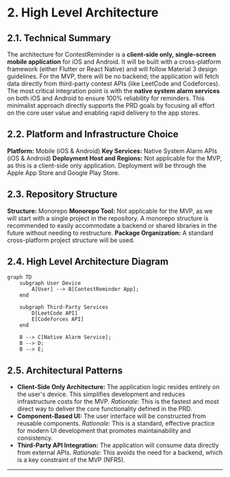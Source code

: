 # 2. High Level Architecture

## 2.1. Technical Summary

The architecture for ContestReminder is a **client-side only, single-screen mobile application** for iOS and Android. It will be built with a cross-platform framework (either Flutter or React Native) and will follow Material 3 design guidelines. For the MVP, there will be no backend; the application will fetch data directly from third-party contest APIs (like LeetCode and Codeforces). The most critical integration point is with the **native system alarm services** on both iOS and Android to ensure 100% reliability for reminders. This minimalist approach directly supports the PRD goals by focusing all effort on the core user value and enabling rapid delivery to the app stores.

## 2.2. Platform and Infrastructure Choice

**Platform:** Mobile (iOS & Android)
**Key Services:** Native System Alarm APIs (iOS & Android)
**Deployment Host and Regions:** Not applicable for the MVP, as this is a client-side only application. Deployment will be through the Apple App Store and Google Play Store.

## 2.3. Repository Structure

**Structure:** Monorepo
**Monorepo Tool:** Not applicable for the MVP, as we will start with a single project in the repository. A monorepo structure is recommended to easily accommodate a backend or shared libraries in the future without needing to restructure.
**Package Organization:** A standard cross-platform project structure will be used.

## 2.4. High Level Architecture Diagram

```mermaid
graph TD
    subgraph User Device
        A[User] --> B[ContestReminder App];
    end

    subgraph Third-Party Services
        D[LeetCode API]
        E[Codeforces API]
    end

    B --> C[Native Alarm Service];
    B --> D;
    B --> E;
```

## 2.5. Architectural Patterns

-   **Client-Side Only Architecture:** The application logic resides entirely on the user's device. This simplifies development and reduces infrastructure costs for the MVP. *Rationale:* This is the fastest and most direct way to deliver the core functionality defined in the PRD.
-   **Component-Based UI:** The user interface will be constructed from reusable components. *Rationale:* This is a standard, effective practice for modern UI development that promotes maintainability and consistency.
-   **Third-Party API Integration:** The application will consume data directly from external APIs. *Rationale:* This avoids the need for a backend, which is a key constraint of the MVP (NFR5).

---